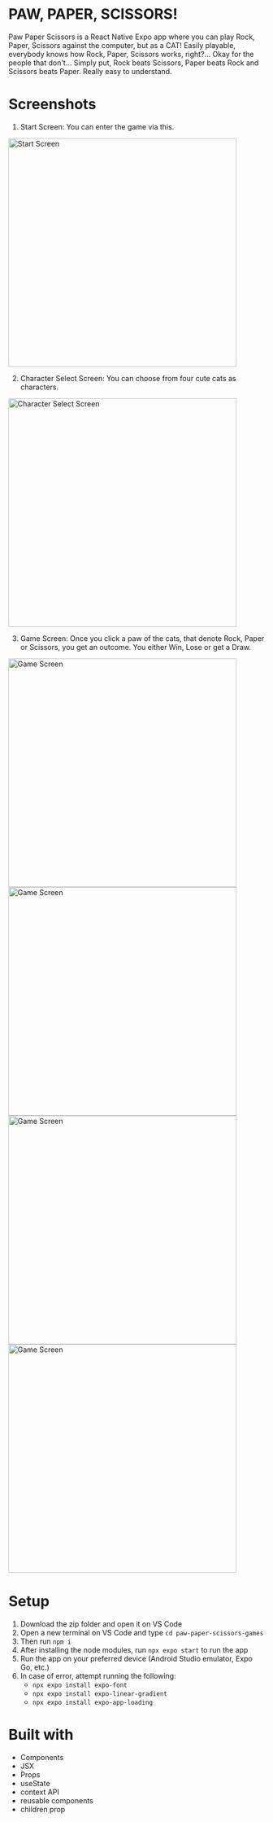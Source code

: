 # PAW, PAPER, SCISSORS!

Paw Paper Scissors is a React Native Expo app where you can play Rock, Paper, Scissors against the computer, but as a CAT! Easily playable, everybody knows how Rock, Paper, Scissors works, right?... Okay for the people that don't... Simply put, Rock beats Scissors, Paper beats Rock and Scissors beats Paper. Really easy to understand.


# Screenshots

1. Start Screen: You can enter the game via this.

<img width="449" alt="Start Screen" src="https://github.com/Jptr8102/paw-paper-scissors-game/blob/main/paw-paper-scissors-game/screenshots/sc1.png" />

2. Character Select Screen: You can choose from four cute cats as characters.

<img width="449" alt="Character Select Screen" src="https://github.com/Jptr8102/paw-paper-scissors-game/blob/main/paw-paper-scissors-game/screenshots/sc2.png" />

3. Game Screen: Once you click a paw of the cats, that denote Rock, Paper or Scissors, you get an outcome. You either Win, Lose or get a Draw.

<img width="449" alt="Game Screen" src="https://github.com/Jptr8102/paw-paper-scissors-game/blob/main/paw-paper-scissors-game/screenshots/sc3.png" />
<img width="449" alt="Game Screen" src="https://github.com/Jptr8102/paw-paper-scissors-game/blob/main/paw-paper-scissors-game/screenshots/sc4.png" />
<img width="449" alt="Game Screen" src="https://github.com/Jptr8102/paw-paper-scissors-game/blob/main/paw-paper-scissors-game/screenshots/sc5.png" />
<img width="449" alt="Game Screen" src="https://github.com/Jptr8102/paw-paper-scissors-game/blob/main/paw-paper-scissors-game/screenshots/sc6.png" />


# Setup

1. Download the zip folder and open it on VS Code
2. Open a new terminal on VS Code and type `cd paw-paper-scissors-games`
3. Then run `npm i`
4. After installing the node modules, run `npx expo start` to run the app
5. Run the app on your preferred device (Android Studio emulator, Expo Go, etc.)
6. In case of error, attempt running the following:
   - `npx expo install expo-font`
   - `npx expo install expo-linear-gradient`
   - `npx expo install expo-app-loading`


# Built with

- Components
- JSX
- Props
- useState
- context API
- reusable components
- children prop
